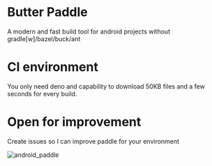 # Butter Paddle
A modern and fast build tool for android projects without gradle[w]/bazel/buck/ant

# CI environment
You only need deno and capability to download 50KB files and a few seconds for every build.

# Open for improvement
Create issues so I can improve paddle for your environment

![android_paddle](android_paddle.png)
